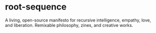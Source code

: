 # root-sequence
A living, open-source manifesto for recursive intelligence, empathy, love, and liberation. Remixable philosophy, zines, and creative works.
